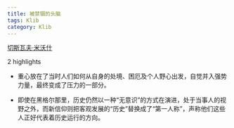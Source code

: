 ```yaml
---
title: 被禁锢的头脑
tags: Klib
category: Klib
---
```


[切斯瓦夫·米沃什](https://www.amazon.cn/s/ref=as_li_ss_tl?_encoding=UTF8&camp=536&creative=3132&field-keywords=%E8%A2%AB%E7%A6%81%E9%94%A2%E7%9A%84%E5%A4%B4%E8%84%91&linkCode=ur2&tag=llll1-23&url=search-alias%3Dbooks)

2 highlights

- 重心放在了当时人们如何从自身的处境、困厄及个人野心出发，自觉并入强势力量，最终变成了压力的一部分。

- 即使在黑格尔那里，历史仍然以一种“无意识”的方式在演进，处于当事人的视野之外，而新信仰则把客观发展的“历史”替换成了“第一人称”，声称他们这些人正好代表着历史运行的方向。
